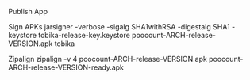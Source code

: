Publish App

Sign APKs
jarsigner -verbose -sigalg SHA1withRSA -digestalg SHA1 -keystore tobika-release-key.keystore poocount-ARCH-release-VERSION.apk tobika

Zipalign
zipalign -v 4 poocount-ARCH-release-VERSION.apk poocount-ARCH-release-VERSION-ready.apk
